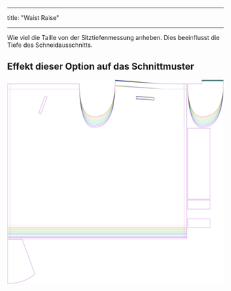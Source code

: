 - - -
title: "Waist Raise"
- - -

Wie viel die Taille von der Sitztiefenmessung anheben. Dies beeinflusst die Tiefe des Schneidausschnitts.

## Effekt dieser Option auf das Schnittmuster

![Dieses Bild zeigt den Effekt dieser Option, indem es mehrere Varianten überlagert, die einen anderen Wert für diese Option haben](waralee_waistraise_sample.svg "Effect of this option on the pattern")
